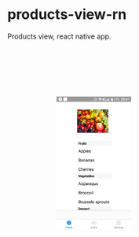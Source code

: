 # products-view-rn
Products view, react native app.

<div style="padding: 100px;">
<img src="https://raw.githubusercontent.com/kapit4n/products-view-rn/develop/assets/images/v001.png" width="50%"/>
</div>
